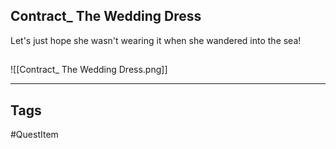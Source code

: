 ## Contract_ The Wedding Dress
Let's just hope she wasn't wearing it when she wandered into the sea!
## 
![[Contract_ The Wedding Dress.png]]

---
## Tags
#QuestItem